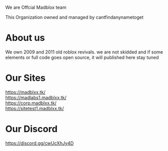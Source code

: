 
We are Offcial Madblox team

This Organization owned and managed by cantfindanynametoget


# About us

We own 2009 and 2011 old roblox revivals. we are not skidded and if some elements or full code goes open source, it will published here
stay tuned

# Our Sites

https://madblxx.tk/                          
https://madlabs1.madblxx.tk/                 
https://corp.madblxx.tk/                     
https://sitetest1.madblxx.tk/  

# Our Discord

https://discord.gg/cwUcXhJy4D
